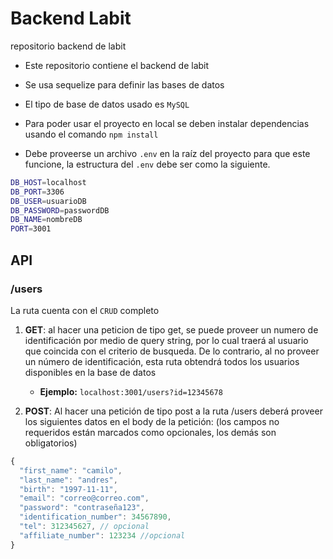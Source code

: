 # Backend Labit

repositorio backend de labit

-   Este repositorio contiene el backend de labit

-   Se usa sequelize para definir las bases de datos

-   El tipo de base de datos usado es `MySQL`

-   Para poder usar el proyecto en local se deben instalar dependencias usando el comando `npm install`

-   Debe proveerse un archivo `.env` en la raíz del proyecto para que este funcione, la estructura del `.env` debe ser como la siguiente.

```bash
DB_HOST=localhost
DB_PORT=3306
DB_USER=usuarioDB
DB_PASSWORD=passwordDB
DB_NAME=nombreDB
PORT=3001
```

## API

### /users

La ruta cuenta con el `CRUD` completo

1. **GET**: al hacer una peticion de tipo get, se puede proveer un numero de identificación por medio de query string, por lo cual traerá al usuario que coincida con el criterio de busqueda. De lo contrario, al no proveer un número de identificación, esta ruta obtendrá todos los usuarios disponibles en la base de datos

    - **Ejemplo:** `localhost:3001/users?id=12345678`

2. **POST**: Al hacer una petición de tipo post a la ruta /users deberá proveer los siguientes datos en el body de la petición: (los campos no requeridos están marcados como opcionales, los demás son obligatorios)

```javascript
{
  "first_name": "camilo",
  "last_name": "andres",
  "birth": "1997-11-11",
  "email": "correo@correo.com",
  "password": "contraseña123",
  "identification_number": 34567890,
  "tel": 312345627, // opcional
  "affiliate_number": 123234 //opcional
}
```
